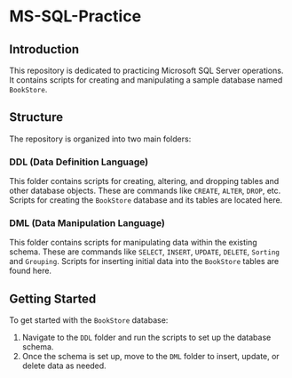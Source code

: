 # MS-SQL-Practice

## Introduction
This repository is dedicated to practicing Microsoft SQL Server operations. It contains scripts for creating and manipulating a sample database named `BookStore`.

## Structure
The repository is organized into two main folders:

### DDL (Data Definition Language)
This folder contains scripts for creating, altering, and dropping tables and other database objects. These are commands like `CREATE`, `ALTER`, `DROP`, etc. Scripts for creating the `BookStore` database and its tables are located here.

### DML (Data Manipulation Language)
This folder contains scripts for manipulating data within the existing schema. These are commands like `SELECT`, `INSERT`, `UPDATE`, `DELETE`, `Sorting` and `Grouping`. Scripts for inserting initial data into the `BookStore` tables are found here.

## Getting Started
To get started with the `BookStore` database:

1. Navigate to the `DDL` folder and run the scripts to set up the database schema.
2. Once the schema is set up, move to the `DML` folder to insert, update, or delete data as needed.

